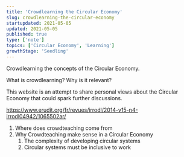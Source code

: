 ```yaml
---
title: 'Crowdlearning the Circular Economy'
slug: crowdlearning-the-circular-economy
startupdated: 2021-05-05
updated: 2021-05-05
published: true
type: ['note']
topics: ['Circular Economy', 'Learning']
growthStage: 'Seedling'
---
```


Crowdlearning the concepts of the Circular Economy. 

What is crowdlearning? Why is it relevant? 

This website is an attempt to share personal views about the Circular Economy that could spark further discussions. 

https://www.erudit.org/fr/revues/irrodl/2014-v15-n4-irrodl04942/1065502ar/

1. Where does crowdteaching come from
2. Why Crowdteaching make sense in a Circular Economy 
	1. The complexity of developing circular systems 
	2. Circular systems must be inclusive to work
